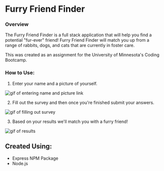 # Furry Friend Finder

### Overview

The Furry Friend Finder is a full stack application that will help you find a potential "fur-ever" friend! Furry Friend Finder will match you up from a range of rabbits, dogs, and cats that are currently in foster care. 

This was created as an assignment for the University of Minnesota's Coding Bootcamp. 

### How to Use:

1. Enter your name and a picture of yourself.

![gif of entering name and picture link]()

2. Fill out the survey and then once you're finished submit your answers.

![gif of filling out survey]()

3. Based on your results we'll match you with a furry friend!

![gif of results]()

## Created Using:

* Express NPM Package
* Node.js


